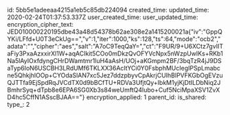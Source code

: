 id: 5bb5e1adeeaa4215a1eb5c85db224094
created_time: 
updated_time: 2020-02-24T01:37:53.337Z
user_created_time: 
user_updated_time: 
encryption_cipher_text: JED010000220195dbe43a48d54378b62ae308e2a1415200021a{"iv":"GppQYKi/LFfd+U0T3eCkUg==","v":1,"iter":1000,"ks":128,"ts":64,"mode":"ocb2","adata":"","cipher":"aes","salt":"A7oC9TeqQaY=","ct":"F9UR/9+U6XCtz7gvIITaFiy3PxaAzxxirXl1W+aqACIkit5COo0mDkzQvOFYVcNpx5nWzpUwIKs+RKb1Na5lAyIOxfdyngCHrDWamtmr1luH4aAsH/UOj+aKGmpm2BF/3bqTzR4jJ9DSaTyp6IoN6USCBH3LRdUMf6TKLXX36AcltYCi0Y0FsbphMUcIegIPSpLmabcne5QhkjhlOOp+CYOdaSlAN7xc5Jez7ddzpbyvCpAkrjCUIhBlPVFKGbOgEVzuQJTTfa9EjSpdRqJVCdTX0d9bBCfTU+RDVa3UfjtQy+IbkM1yjKjDtILDbNiq2JBmhrSyq+dTpb8e6EPA6SG0Xb3s84weUmftQ4Iubo+Cuf5NciMpaXSV1ZvXD4hc5CffN1ASscBJAA=="}
encryption_applied: 1
parent_id: 
is_shared: 
type_: 2